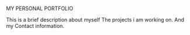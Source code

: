 MY PERSONAL PORTFOLIO

This is a brief description about myself
The projects i am working on.
And my Contact information.

